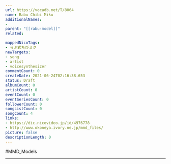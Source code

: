 ```yaml
---
url: https://vocadb.net/T/8064
name: Rabu Chibi Miku
additionalNames: 
- 
parent: "[[rabu-model]]"
related:

mappedNicoTags:
- らぶ式ちびミク
newTargets:
- song
- artist
- voicesynthesizer
commentCount: 0
createDate: 2021-06-24T02:16:38.653
status: Draft
albumCount: 0
artistCount: 0
eventCount: 0
eventSeriesCount: 0
followerCount: 0
songListCount: 0
songCount: 4
links: 
- https://dic.nicovideo.jp/id/4976778
- http://www.okoneya.ivory.ne.jp/mmd_files/
picture: false
descriptionLength: 0
---
```


#MMD_Models



---

